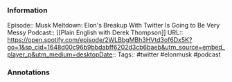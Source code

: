 ### Information

Episode:: Musk Meltdown: Elon's Breakup With Twitter Is Going to Be Very Messy
Podcast:: [[Plain English with Derek Thompson]]
URL:: https://open.spotify.com/episode/2WLBbgMBh3HVtd3of6Dx5K?go=1&sp_cid=1648d00c96b9bbdabff6202d3cb6baeb&utm_source=embed_player_p&utm_medium=desktopDate::
Tags:: #twitter #elonmusk 
#podcast


### Annotations

